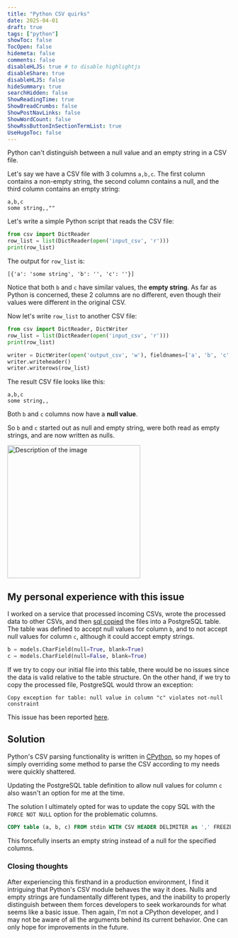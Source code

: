 ```yaml
---
title: "Python CSV quirks"
date: 2025-04-01
draft: true
tags: ["python"]
showToc: false
TocOpen: false
hidemeta: false
comments: false
disableHLJS: true # to disable highlightjs
disableShare: true
disableHLJS: false
hideSummary: true
searchHidden: false
ShowReadingTime: true
ShowBreadCrumbs: false
ShowPostNavLinks: false
ShowWordCount: false
ShowRssButtonInSectionTermList: true
UseHugoToc: false
---
```


Python can't distinguish between a null value and an empty string in a CSV file.

Let's say we have a CSV file with 3 columns `a,b,c`. The first column contains a non-empty string, the second column contains a null, and the third column contains an empty string:

```
a,b,c
some string,,""
```

Let's write a simple Python script that reads the CSV file:

```python
from csv import DictReader
row_list = list(DictReader(open('input_csv', 'r')))
print(row_list)
```

The output for `row_list` is:

`[{'a': 'some string', 'b': '', 'c': ''}]`

Notice that both `b` and `c` have similar values, the **empty string**. As far as Python is concerned, these 2 columns are no different, even though their values were different in the original CSV.

Now let's write `row_list` to another CSV file:

```python
from csv import DictReader, DictWriter
row_list = list(DictReader(open('input_csv', 'r')))
print(row_list)

writer = DictWriter(open('output_csv', 'w'), fieldnames=['a', 'b', 'c', ])
writer.writeheader()
writer.writerows(row_list)
```

The result CSV file looks like this:

```
a,b,c
some string,,
```

Both `b` and `c` columns now have a **null value**.

So `b` and `c` started out as null and empty string, were both read as empty strings, and are now written as nulls.

<img src="/img/confused.png" alt="Description of the image" width="300" height="300">

## My personal experience with this issue

I worked on a service that processed incoming CSVs, wrote the processed data to other CSVs, and then [sql copied](https://www.postgresql.org/docs/17/sql-copy.html) the files into a PostgreSQL table. The table was defined to accept null values for column `b`, and to not accept null values for column `c`, although it could accept empty strings.

```python
b = models.CharField(null=True, blank=True)
c = models.CharField(null=False, blank=True)
```

If we try to copy our initial file into this table, there would be no issues since the data is valid relative to the table structure. On the other hand, if we try to copy the processed file, PostgreSQL would throw an exception:

```
Copy exception for table: null value in column "c" violates not-null constraint
```

This issue has been reported [here](https://bugs.python.org/msg396621).

## Solution

Python's CSV parsing functionality is written in [CPython](https://github.com/python/cpython/blob/f4c03484da59049eb62a9bf7777b963e2267d187/Modules/_csv.c), so my hopes of simply overriding some method to parse the CSV according to my needs were quickly shattered.

Updating the PostgreSQL table definition to allow null values for column `c` also wasn't an option for me at the time.

The solution I ultimately opted for was to update the copy SQL with the `FORCE NOT NULL` option for the problematic columns.

```sql
COPY table (a, b, c) FROM stdin WITH CSV HEADER DELIMITER as ',' FREEZE FORCE NOT NULL c;
```

This forcefully inserts an empty string instead of a null for the specified columns.

### Closing thoughts

After experiencing this firsthand in a production environment, I find it intriguing that Python's CSV module behaves the way it does. Nulls and empty strings are fundamentally different types, and the inability to properly distinguish between them forces developers to seek workarounds for what seems like a basic issue. Then again, I'm not a CPython developer, and I may not be aware of all the arguments behind its current behavior. One can only hope for improvements in the future.
